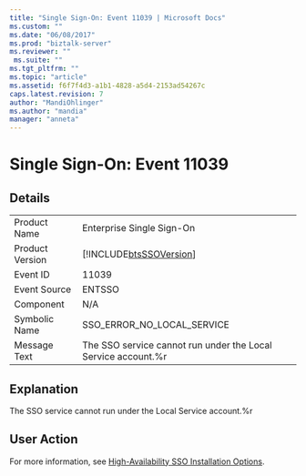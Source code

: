 ```yaml
---
title: "Single Sign-On: Event 11039 | Microsoft Docs"
ms.custom: ""
ms.date: "06/08/2017"
ms.prod: "biztalk-server"
ms.reviewer: ""
 ms.suite: ""
ms.tgt_pltfrm: ""
ms.topic: "article"
ms.assetid: f6f7f4d3-a1b1-4828-a5d4-2153ad54267c
caps.latest.revision: 7
author: "MandiOhlinger"
ms.author: "mandia"
manager: "anneta"
---
```

# Single Sign-On: Event 11039
## Details  
  
|||  
|-|-|  
|Product Name|Enterprise Single Sign-On|  
|Product Version|[!INCLUDE[btsSSOVersion](../includes/btsssoversion-md.md)]|  
|Event ID|11039|  
|Event Source|ENTSSO|  
|Component|N/A|  
|Symbolic Name|SSO_ERROR_NO_LOCAL_SERVICE|  
|Message Text|The SSO service cannot run under the Local Service account.%r|  
  
## Explanation  
 The SSO service cannot run under the Local Service account.%r  
  
## User Action  
 For more information, see [High-Availability SSO Installation Options](../core/high-availability-sso-installation-options.md).